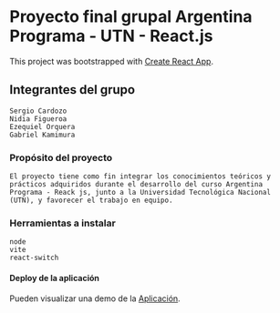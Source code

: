 # Proyecto final grupal Argentina Programa - UTN - React.js

This project was bootstrapped with [Create React App](https://github.com/facebook/create-react-app).

## Integrantes del grupo <!-- Faltaria en numero de equipo -->

    Sergio Cardozo
    Nidia Figueroa
    Ezequiel Orquera
    Gabriel Kamimura

### Propósito del proyecto

    El proyecto tiene como fin integrar los conocimientos teóricos y prácticos adquiridos durante el desarrollo del curso Argentina Programa - Reack js, junto a la Universidad Tecnológica Nacional (UTN), y favorecer el trabajo en equipo.

 ### Herramientas a instalar
    
    node
    vite
    react-switch

#### Deploy de la aplicación

Pueden visualizar una demo de la [Aplicación](https://tp-react-vite-one.vercel.app/).
